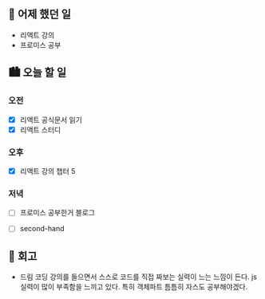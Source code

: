 ## 🌃 어제 했던 일

- 리액트 강의
- 프로미스 공부

## 🏙️ 오늘 할 일

### 오전

- [x] 리액트 공식문서 읽기
- [x] 리액트 스터디

### 오후

- [x] 리액트 강의 챕터 5

### 저녁

- [ ] 프로미스 공부한거 블로그
- [ ] second-hand


## 🌆 회고
- 드림 코딩 강의를 들으면서 스스로 코드를 직접 짜보는 실력이 느는 느낌이 든다. js 실력이 많이 부족함을 느끼고 있다. 특히 객체파트 틈틈히 자스도 공부해야겠다.